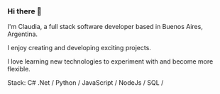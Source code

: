 ### Hi there 👋
 I'm Claudia, a full stack software developer based in Buenos Aires, Argentina.
 
 I enjoy creating and developing exciting projects. 

 I love learning new technologies to experiment with and become more flexible. 
 
 Stack: C# .Net / Python / JavaScript / NodeJs / SQL / 
<!--
**cziemba1/cziemba1** is a ✨ _special_ ✨ repository because its `README.md` (this file) appears on your GitHub profile.

Here are some ideas to get you started:

- 🔭 I’m currently working on ...
- 🌱 I’m currently learning ...
- 👯 I’m looking to collaborate on ...
- 🤔 I’m looking for help with ...
- 💬 Ask me about ...
- 📫 How to reach me: ...
- 😄 Pronouns: ...
- ⚡ Fun fact: ...
-->

